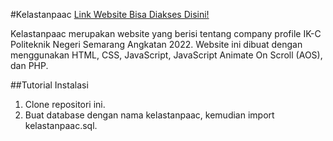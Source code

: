 #Kelastanpaac
[Link Website Bisa Diakses Disini!](https://kelastanpaac.my.id)

Kelastanpaac merupakan website yang berisi tentang company profile IK-C Politeknik Negeri Semarang Angkatan 2022. Website ini dibuat dengan menggunakan HTML, CSS, JavaScript, JavaScript Animate On Scroll (AOS), dan PHP.

##Tutorial Instalasi
1. Clone repositori ini.
2. Buat database dengan nama kelastanpaac, kemudian import kelastanpaac.sql.
